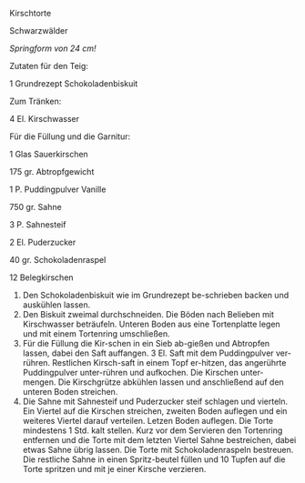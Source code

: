 Kirschtorte

Schwarzwälder

 *Springform von 24 cm!*

Zutaten für den Teig:

1 Grundrezept Schokoladenbiskuit

Zum Tränken:

4 El. Kirschwasser

Für die Füllung und die Garnitur:

1 Glas Sauerkirschen

 175 gr. Abtropfgewicht

1 P. Puddingpulver Vanille

750 gr. Sahne

3 P. Sahnesteif

2 El. Puderzucker

40 gr. Schokoladenraspel

12 Belegkirschen

1.  Den Schokoladenbiskuit wie im Grundrezept be-schrieben backen und auskühlen lassen.
2.  Den Biskuit zweimal durchschneiden. Die Böden nach Belieben mit Kirschwasser beträufeln. Unteren Boden aus eine Tortenplatte legen und mit einem Tortenring umschließen.
3.  Für die Füllung die Kir-schen in ein Sieb ab-gießen und Abtropfen lassen, dabei den Saft auffangen. 3 El. Saft mit dem Puddingpulver ver-rühren. Restlichen Kirsch-saft in einem Topf er-hitzen, das angerührte Puddingpulver unter-rühren und aufkochen. Die Kirschen unter-mengen. Die Kirschgrütze abkühlen lassen und anschließend auf den unteren Boden streichen.
4.  Die Sahne mit Sahnesteif und Puderzucker steif schlagen und vierteln. Ein Viertel auf die Kirschen streichen, zweiten Boden auflegen und ein weiteres Viertel darauf verteilen. Letzen Boden auflegen. Die Torte mindestens 1 Std. kalt stellen. Kurz vor dem Servieren den Tortenring entfernen und die Torte mit dem letzten Viertel Sahne bestreichen, dabei etwas Sahne übrig lassen. Die Torte mit Schokoladenraspeln bestreuen. Die restliche Sahne in einen Spritz-beutel füllen und 10 Tupfen auf die Torte spritzen und mit je einer Kirsche verzieren.

